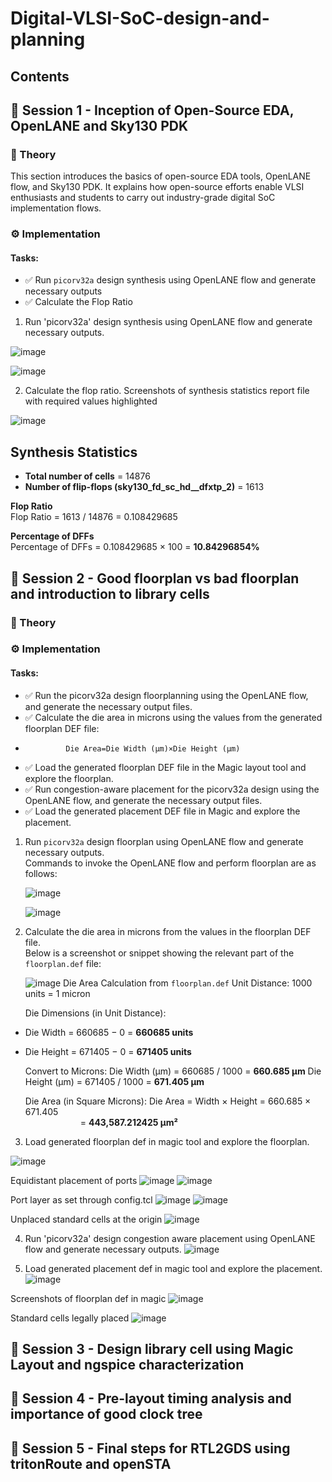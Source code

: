 # Digital-VLSI-SoC-design-and-planning

## Contents
## 📘 Session 1 - Inception of Open-Source EDA, OpenLANE and Sky130 PDK 

### 🔬 Theory
This section introduces the basics of open-source EDA tools, OpenLANE flow, and Sky130 PDK. It explains how open-source efforts enable VLSI enthusiasts and students to carry out industry-grade digital SoC implementation flows.

### ⚙️ Implementation

#### Tasks:

- ✅ Run `picorv32a` design synthesis using OpenLANE flow and generate necessary outputs  
- ✅ Calculate the Flop Ratio

1. Run 'picorv32a' design synthesis using OpenLANE flow and generate necessary outputs.

![image](https://github.com/rinki89/Digital-VLSI-SoC-design-and-planning/blob/main/Day1/flow%20.png)

![image](https://github.com/rinki89/Digital-VLSI-SoC-design-and-planning/blob/main/Day1/synthesis.png)

2. Calculate the flop ratio.
Screenshots of synthesis statistics report file with required values highlighted

![image](https://github.com/rinki89/Digital-VLSI-SoC-design-and-planning/blob/main/Day1/flop%20ratio.png)

## Synthesis Statistics
- **Total number of cells** = 14876  
- **Number of flip-flops (sky130_fd_sc_hd__dfxtp_2)** = 1613

**Flop Ratio**  
Flop Ratio = 1613 / 14876 = 0.108429685

**Percentage of DFFs**  
Percentage of DFFs = 0.108429685 × 100 = **10.84296854%**



## 📘 Session 2 - Good floorplan vs bad floorplan and introduction to library cells

### 🔬 Theory

### ⚙️ Implementation

#### Tasks:
   
- ✅ Run the picorv32a design floorplanning using the OpenLANE flow, and generate the necessary output files.
- ✅ Calculate the die area in microns using the values from the generated floorplan DEF file:
-              Die Area=Die Width (µm)×Die Height (µm)
- ✅ Load the generated floorplan DEF file in the Magic layout tool and explore the floorplan.
- ✅ Run congestion-aware placement for the picorv32a design using the OpenLANE flow, and generate the necessary output files.
- ✅ Load the generated placement DEF file in Magic and explore the placement.
  
1. Run `picorv32a` design floorplan using OpenLANE flow and generate necessary outputs.  
   Commands to invoke the OpenLANE flow and perform floorplan are as follows:
   
   ![image](https://github.com/rinki89/Digital-VLSI-SoC-design-and-planning/blob/main/Day2/floorplan.png)
   
   ![image](https://github.com/rinki89/Digital-VLSI-SoC-design-and-planning/blob/main/Day2/floorplanc.png)

2. Calculate the die area in microns from the values in the floorplan DEF file.  
   Below is a screenshot or snippet showing the relevant part of the `floorplan.def` file:

   ![image](https://github.com/rinki89/Digital-VLSI-SoC-design-and-planning/blob/main/Day2/dia%20area%20.png)
   Die Area Calculation from `floorplan.def`
   Unit Distance:
   1000 units = 1 micron

   Die Dimensions (in Unit Distance):
 - Die Width  = 660685 − 0 = **660685 units**
 - Die Height = 671405 − 0 = **671405 units**

   Convert to Microns:
   Die Width (µm)  = 660685 / 1000 = **660.685 µm**
   Die Height (µm) =  671405 / 1000 = **671.405 µm**

   Die Area (in Square Microns):
   Die Area = Width × Height = 660.685 × 671.405  
                            = **443,587.212425 µm²**
      
3. Load generated floorplan def in magic tool and explore the floorplan.

![image](https://github.com/rinki89/Digital-VLSI-SoC-design-and-planning/blob/main/Day2/magic1.png)

  Equidistant placement of ports
![image](https://github.com/rinki89/Digital-VLSI-SoC-design-and-planning/blob/main/Day2/equdistance.png)
![image](https://github.com/rinki89/Digital-VLSI-SoC-design-and-planning/blob/main/Day2/equidistance2.png)

  Port layer as set through config.tcl
![image](https://github.com/rinki89/Digital-VLSI-SoC-design-and-planning/blob/main/Day2/1metal.png)
![image](https://github.com/rinki89/Digital-VLSI-SoC-design-and-planning/blob/main/Day2/2metal.png)

  Unplaced standard cells at the origin
![image](https://github.com/rinki89/Digital-VLSI-SoC-design-and-planning/blob/main/Day2/standard%20cell.png)

4. Run 'picorv32a' design congestion aware placement using OpenLANE flow and generate necessary outputs.
![image](https://github.com/rinki89/Digital-VLSI-SoC-design-and-planning/blob/main/Day2/runplacement.png)

5. Load generated placement def in magic tool and explore the placement.
![image](https://github.com/rinki89/Digital-VLSI-SoC-design-and-planning/blob/main/Day2/placementcomand.png)

  Screenshots of floorplan def in magic
![image](https://github.com/rinki89/Digital-VLSI-SoC-design-and-planning/blob/main/Day2/placementlayout.png)

  Standard cells legally placed
![image](https://github.com/rinki89/Digital-VLSI-SoC-design-and-planning/blob/main/Day2/standard%20cell%20placed.png)



## 📘 Session 3 - Design library cell using Magic Layout and ngspice characterization 
## 📘 Session 4 - Pre-layout timing analysis and importance of good clock tree 
## 📘 Session 5 - Final steps for RTL2GDS using tritonRoute and openSTA 













